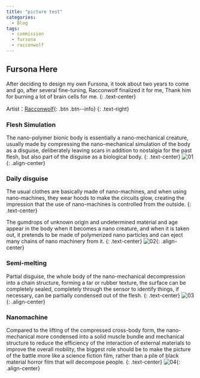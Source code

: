 ```yaml
---
title: "picture test"
categories:
  - Blog
tags:
  - commission
  - fursona
  - racconwolf
---
```


## Fursona Here

After deciding to design my own Fursona, it took about two years to come and go, after several  fine-tuning, Racconwolf finalized it for me, Thank him for burning a lot of brain cells for me.
{: .text-center}

Artist：[Racconwolf](https://twitter.com/racoonwolf){: .btn .btn--info}
{: .text-right}

### Flesh Simulation
The nano-polymer bionic body is essentially a nano-mechanical creature, usually made by compressing the nano-mechanical simulation of the body as a disguise, deliberately leaving scars in addition to nostalgia for the past flesh, but also part of the disguise as a biological body.
{: .text-center}
![01](https://i.imgur.com/6c2q141.png){: .align-center}

### Daily disguise
The usual clothes are basically made of nano-machines, and when using nano-machines, they wear hoods to make the circuits glow, creating the impression that the use of nano-machines is controlled from the outside.
{: .text-center}

The gumdrops of unknown origin and undetermined material and age appear in the body when it becomes a nano creature, and when it is taken out, it pretends to be made of polymerized nano particles and can eject many chains of nano machinery from it.
{: .text-center}
![02](https://i.imgur.com/e5d0MXA.png){: .align-center}

### Semi-melting
Partial disguise, the whole body of the nano-mechanical decompression into a chain structure, forming a tar or rubber texture, the surface can be completely sealed, completely through the sensor to identify things, if necessary, can be partially condensed out of the flesh.
{: .text-center}
![03](https://i.imgur.com/es5ErVA.png){: .align-center}

### Nanomachine
Compared to the lifting of the compressed cross-body form, the nano-mechanical more condensed into a solid muscle bundle and mechanical structure to reduce the efficiency of the interaction of external materials to improve the overall mobility, the biggest role should be to make the picture of the battle more like a science fiction film, rather than a pile of black material horror film that will decompose people.
{: .text-center}
![04](https://i.imgur.com/WH4t4zW.png){: .align-center}
